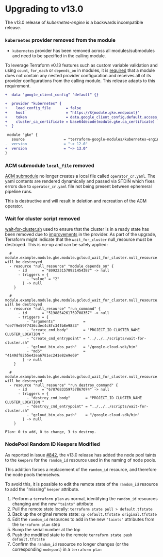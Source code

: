 # Upgrading to v13.0

The v13.0 release of *kubernetes-engine* is a backwards incompatible
release.

### `kubernetes` provider removed from the module

- `kubernetes` provider has been removed across all modules/submodules and need to be specified in the calling module.

To leverage Terraform v0.13 features such as custom variable validation and using `count`, `for_each` or `depends_on` in modules,
it is [required](https://www.terraform.io/docs/modules/providers.html#legacy-shared-modules-with-provider-configurations) that
a module does not contain any nested provider configuration and receives all of its provider configurations from the calling
module. This release adapts to this requirement.

```diff
+  data "google_client_config" "default" {}

+  provider "kubernetes" {
+    load_config_file       = false
+    host                   = "https://${module.gke.endpoint}"
+    token                  = data.google_client_config.default.access_token
+    cluster_ca_certificate = base64decode(module.gke.ca_certificate)
+  }

 module "gke" {
   source                  = "terraform-google-modules/kubernetes-engine/google"
-  version                 = "~> 12.0"
+  version                 = "~> 13.0"
}
```

### ACM submodule `local_file` removed

[ACM submodule](https://github.com/terraform-google-modules/terraform-google-kubernetes-engine/tree/master/modules/acm) no longer creates a local file called `operator_cr.yaml`.
The yaml contents are rendered dynamically and passed via STDIN which fixes errors due to `operator_cr.yaml` file not being present between ephemeral pipeline runs.

This is destructive and will result in deletion and recreation of the ACM operator.

### Wait for cluster script removed

[wait-for-cluster.sh](https://github.com/terraform-google-modules/terraform-google-kubernetes-engine/blob/2c4a2b11b9be01c392c9d3a0c5c720973dbffebf/cluster.tf#L323) used to ensure that the cluster is in a ready state has been removed due to [improvements](https://github.com/terraform-google-modules/terraform-google-kubernetes-engine/issues/800) in the provider. As part of the upgrade, Terraform might indicate that the `wait_for_cluster` null_resource must be destroyed. This is no-op and can be safely applied:

```
  # module.example.module.gke.module.gcloud_wait_for_cluster.null_resource.module_depends_on[0] will be destroyed
  - resource "null_resource" "module_depends_on" {
      - id       = "8092231570921454387" -> null
      - triggers = {
          - "value" = "2"
        } -> null
    }

  # module.example.module.gke.module.gcloud_wait_for_cluster.null_resource.run_command[0] will be destroyed
  - resource "null_resource" "run_command" {
      - id       = "5198854261759708357" -> null
      - triggers = {
          - "arguments"             = "de7f9e59f7436cdec4c8fc34fb8e9833"
          - "create_cmd_body"       = "PROJECT_ID CLUSTER_NAME CLUSTER_LOCATION "
          - "create_cmd_entrypoint" = "../../../scripts/wait-for-cluster.sh"
          - "gcloud_bin_abs_path"   = "/google-cloud-sdk/bin"
          - "md5"                   = "4149df8255e42ea6781ec241e82e9e69"
        } -> null
    }

  # module.example.module.gke.module.gcloud_wait_for_cluster.null_resource.run_destroy_command[0] will be destroyed
  - resource "null_resource" "run_destroy_command" {
      - id       = "6787683359757867074" -> null
      - triggers = {
          - "destroy_cmd_body"       = "PROJECT_ID CLUSTER_NAME CLUSTER_LOCATION "
          - "destroy_cmd_entrypoint" = "../../../scripts/wait-for-cluster.sh"
          - "gcloud_bin_abs_path"    = "/google-cloud-sdk/bin"
        } -> null
    }

Plan: 0 to add, 0 to change, 3 to destroy.
```

### NodePool Random ID Keepers Modified

As reported in issue [#842](https://github.com/terraform-google-modules/terraform-google-kubernetes-engine/issues/842), the v13.0 release has
added the node pool taints to the `keepers` for the `random_id` resource used in the naming of node pools.

This addition forces a replacement of the `random_id` resource, and therefore the node pools themselves.

To avoid this, it is possible to edit the remote state of the `random_id` resource to add the "missing" `keeper` attribute.

1. Perform a `terraform plan` as normal, identifying the `random_id` resources changing and the new `"taints"` attribute
1. Pull the remote state locally: `terraform state pull > default.tfstate`
1. Back up the original remote state: `cp default.tfstate original.tfstate`
1. Edit the `random_id` resources to add in the new `"taints"` attributes from the `terraform plan` step
1. Bump the serial number at the top
1. Push the modified state to the remote `terraform state push default.tfstate`
1. Confirm the `random_id` resource no longer changes (or the corresponding `nodepool`) in a `terraform plan`
